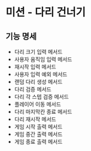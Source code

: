 # 미션 - 다리 건너기

## 기능 명세
- 다리 크기 입력 메서드
- 사용자 움직임 입력 메서드
- 재시작 입력 메서드
- 사용자 입력 예외 메서드
- 랜덤 다리 생성 메서드
- 다리 검증 메서드
- 다리 각 스텝 검증 메서드
- 플레이어 이동 메서드
- 다리 마지막칸 종료 메서드
- 다리 재시작 메서드
- 게임 시작 출력 메서드
- 게임 중간 출력 메서드
- 게임 종료 출력 메서드

